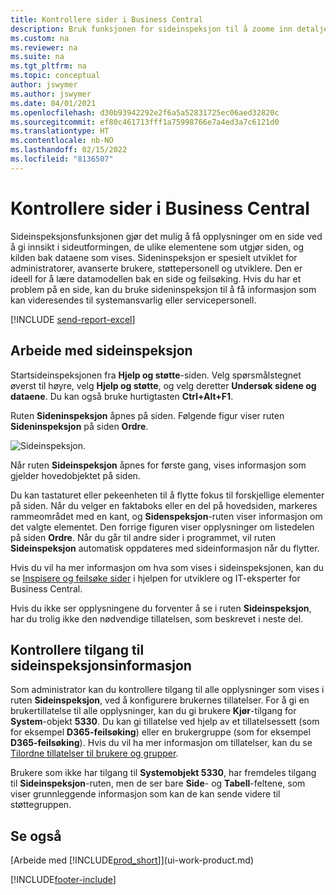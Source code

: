 ```yaml
---
title: Kontrollere sider i Business Central
description: Bruk funksjonen for sideinspeksjon til å zoome inn detaljer om sideutformingen og datakilden. Sideinspeksjonsfunksjonen er ideell for feilsøking av problemer med dataene.
ms.custom: na
ms.reviewer: na
ms.suite: na
ms.tgt_pltfrm: na
ms.topic: conceptual
author: jswymer
ms.author: jswymer
ms.date: 04/01/2021
ms.openlocfilehash: d30b93942292e2f6a5a52831725ec06aed32820c
ms.sourcegitcommit: ef80c461713fff1a75998766e7a4ed3a7c6121d0
ms.translationtype: HT
ms.contentlocale: nb-NO
ms.lasthandoff: 02/15/2022
ms.locfileid: "8136507"
---
```

# <a name="inspecting-pages-in-business-central"></a>Kontrollere sider i Business Central

Sideinspeksjonsfunksjonen gjør det mulig å få opplysninger om en side ved å gi innsikt i sideutformingen, de ulike elementene som utgjør siden, og kilden bak dataene som vises. Sideninspeksjon er spesielt utviklet for administratorer, avanserte brukere, støttepersonell og utviklere. Den er ideell for å lære datamodellen bak en side og feilsøking. Hvis du har et problem på en side, kan du bruke sideninspeksjon til å få informasjon som kan videresendes til systemansvarlig eller servicepersonell.

[!INCLUDE [send-report-excel](includes/send-report-excel.md)]

## <a name="working-with-page-inspection"></a>Arbeide med sideinspeksjon

Startsideinspeksjonen fra **Hjelp og støtte**-siden. Velg spørsmålstegnet øverst til høyre, velg **Hjelp og støtte**, og velg deretter **Undersøk sidene og dataene**. Du kan også bruke hurtigtasten **Ctrl+Alt+F1**.

Ruten **Sideninspeksjon** åpnes på siden. Følgende figur viser ruten **Sideninspeksjon** på siden **Ordre**.

![Sideinspeksjon.](media/page-inspection-example.png)

Når ruten **Sideinspeksjon** åpnes for første gang, vises informasjon som gjelder hovedobjektet på siden.

Du kan tastaturet eller pekeenheten til å flytte fokus til forskjellige elementer på siden. Når du velger en faktaboks eller en del på hovedsiden, markeres rammeområdet med en kant, og **Sidenspeksjon**-ruten viser informasjon om det valgte elementet. Den forrige figuren viser opplysninger om listedelen på siden **Ordre**. Når du går til andre sider i programmet, vil ruten **Sideinspeksjon** automatisk oppdateres med sideinformasjon når du flytter.

Hvis du vil ha mer informasjon om hva som vises i sideinspeksjonen, kan du se [Inspisere og feilsøke sider](/dynamics365/business-central/dev-itpro/developer/devenv-inspecting-pages) i hjelpen for utviklere og IT-eksperter for Business Central.

Hvis du ikke ser opplysningene du forventer å se i ruten **Sideinspeksjon**, har du trolig ikke den nødvendige tillatelsen, som beskrevet i neste del.

## <a name="controlling-access-to-page-inspection-details"></a>Kontrollere tilgang til sideinspeksjonsinformasjon

Som administrator kan du kontrollere tilgang til alle opplysninger som vises i ruten **Sideinspeksjon**, ved å konfigurere brukernes tillatelser. For å gi en brukertillatelse til alle opplysninger, kan du gi brukere **Kjør**-tilgang for **System**-objekt **5330**. Du kan gi tillatelse ved hjelp av et tillatelsessett (som for eksempel **D365-feilsøking**) eller en brukergruppe (som for eksempel **D365-feilsøking**). Hvis du vil ha mer informasjon om tillatelser, kan du se [Tilordne tillatelser til brukere og grupper](ui-define-granular-permissions.md).

Brukere som ikke har tilgang til **Systemobjekt 5330**, har fremdeles tilgang til **Sideinspeksjon**-ruten, men de ser bare **Side**- og **Tabell**-feltene, som viser grunnleggende informasjon som kan de kan sende videre til støttegruppen.

## <a name="see-also"></a>Se også

[Arbeide med [!INCLUDE[prod_short](includes/prod_short.md)]](ui-work-product.md)  


[!INCLUDE[footer-include](includes/footer-banner.md)]